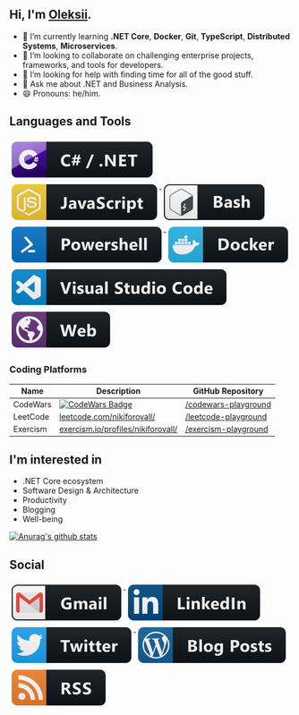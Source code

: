 ## Hi, I'm [Oleksii](https://nikiforovall.github.io/).

- 🌱 I’m currently learning **.NET Core**, **Docker**, **Git**, **TypeScript**, **Distributed Systems**, **Microservices**.
- 👯 I’m looking to collaborate on challenging enterprise projects, frameworks, and tools for developers.
- 🤔 I’m looking for help with finding time for all of the good stuff.
- 💬 Ask me about .NET and Business Analysis.
- 😄 Pronouns: he/him.

## Languages and Tools

<a href="#">
  <img src="https://raw.githubusercontent.com/NikiforovAll/NikiforovAll/master/images/dev/languages/csharp_dotnet.svg" alt="csharp_dotnet" style="vertical-align:top; margin:6px 4px;">
</a>
<a href="#">
  <img src="https://raw.githubusercontent.com/NikiforovAll/NikiforovAll/master/images/dev/languages/js.svg" alt="js" style="vertical-align:top; margin:6px 4px;">
</a>
<!-- <a href="#">
  <img src="https://raw.githubusercontent.com/NikiforovAll/NikiforovAll/master/images/dev/languages/typescript.png" alt="typescript" style="vertical-align:top; margin:6px 4px;">
</a> -->
<a href="#">
  <img src="https://raw.githubusercontent.com/NikiforovAll/NikiforovAll/master/images/dev/tools/bash.svg" alt="bash" style="vertical-align:top; margin:6px 4px;">
</a>
<a href="#">
  <img src="https://raw.githubusercontent.com/NikiforovAll/NikiforovAll/master/images/dev/tools/powershell.svg" alt="powershell" style="vertical-align:top; margin:6px 4px">
</a>
<a href="#">
  <img src="https://raw.githubusercontent.com/NikiforovAll/NikiforovAll/master/images/dev/tools/docker.svg" alt="docker" style="vertical-align:top; margin:6px 4px;">
</a>
<a href="#">
  <img src="https://raw.githubusercontent.com/NikiforovAll/NikiforovAll/master/images/dev/tools/visualstudio_code.svg" alt="visualstudio_code" style="vertical-align:top; margin:6px 4px">
</a>
<a href="#">
  <img src="https://raw.githubusercontent.com/NikiforovAll/NikiforovAll/master/images/dev/misc/web.svg" alt="web" style="vertical-align:top; margin:6px 4px">
</a>

### Coding Platforms
| Name     | Description                                                                                                                       | GitHub Repository                                                           |
|----------|-----------------------------------------------------------------------------------------------------------------------------------|-----------------------------------------------------------------------------|
| CodeWars | [![CodeWars Badge](https://www.codewars.com/users/NikiforovAll/badges/micro)](https://www.codewars.com/users/NikiforovAll/badges) | [/codewars-playground](https://github.com/NikiforovAll/codewars-playground) |
| LeetCode | [leetcode.com/nikiforovall/](https://leetcode.com/nikiforovall/)                                                                  | [/leetcode-playground](https://github.com/NikiforovAll/leetcode-playground) |
| Exercism | [exercism.io/profiles/nikiforovall/](https://exercism.io/profiles/NikiforovAll/)                                                  | [/exercism-playground](https://github.com/NikiforovAll/exercism-playground) |

## I'm interested in

- .NET Core ecosystem
- Software Design & Architecture
- Productivity
- Blogging
- Well-being

[![Anurag's github stats](https://github-readme-stats.vercel.app/api?username=nikiforovall&count_private=true&show_icons=true)](https://github.com/anuraghazra/github-readme-stats)

## Social

<a href="mailto:alexey.nikiforovall@gmail.com">
  <img src="https://raw.githubusercontent.com/NikiforovAll/NikiforovAll/master/images/social/gmail.svg" alt="gmail" style="vertical-align:top; margin:6px 4px">
</a>

<a href="https://www.linkedin.com/in/nikiforov-alexey/">
    <img src="https://raw.githubusercontent.com/NikiforovAll/NikiforovAll/master/images/social/linkedin.svg" alt="linkedin" style="vertical-align:top; margin:6px 4px">
</a>

<a href="https://twitter.com/nikiforovall">
    <img src="https://raw.githubusercontent.com/NikiforovAll/NikiforovAll/master/images/social/twitter.svg" alt="twitter" style="vertical-align:top; margin:6px 4px">
</a>

<a href="https://nikiforovall.github.io/">
    <img src="https://raw.githubusercontent.com/NikiforovAll/NikiforovAll/master/images/blogs/wordpress.svg" alt="wordpress" style="vertical-align:top; margin:6px 4px">
</a>
<a href="https://nikiforovall.github.io/feed.xml">
    <img src="https://raw.githubusercontent.com/NikiforovAll/NikiforovAll/master/images/blogs/rss.svg" alt="rss" style="vertical-align:top; margin:6px 4px">
</a>
